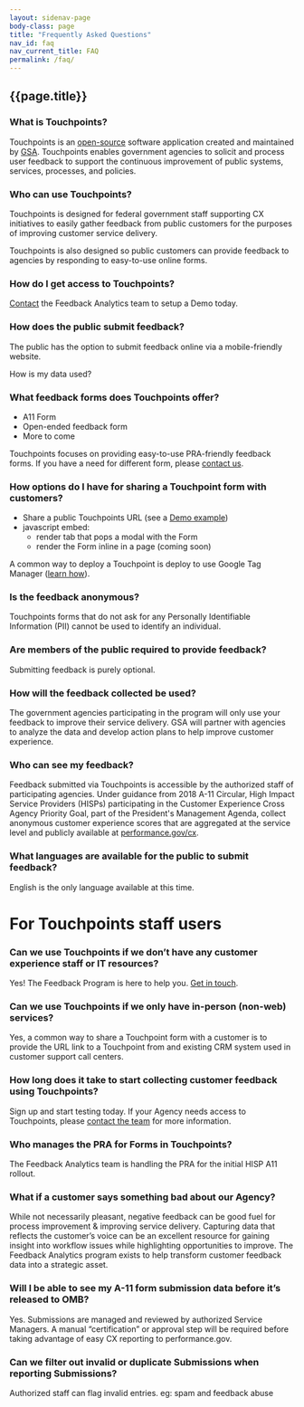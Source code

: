 ```yaml
---
layout: sidenav-page
body-class: page
title: "Frequently Asked Questions"
nav_id: faq
nav_current_title: FAQ
permalink: /faq/
---
```


## {{page.title}}

<a name="touchpoints"></a>
### What is Touchpoints?

Touchpoints is an
[open-source](https://github.com/GSA/touchpoints) software application
created and maintained by [GSA](https://gsa.gov/).
Touchpoints enables government agencies to solicit and process user feedback
to support the continuous improvement of
public systems, services, processes, and policies.

### Who can use Touchpoints?

Touchpoints is designed for federal government staff
supporting CX initiatives to easily gather feedback
from public customers for the purposes of improving
customer service delivery.

Touchpoints is also designed so public customers
can provide feedback to agencies by responding to
easy-to-use online forms.

### How do I get access to Touchpoints?

[Contact](/contact)
the Feedback Analytics team to setup a Demo today.

### How does the public submit feedback?

The public has the option to submit feedback online via a mobile-friendly website.

<a name="feedback-data"></a>
<div class="usa-alert usa-alert-info">
  <div class="usa-alert-body">
    <p class="usa-alert-text">
      How is my data used?
    </p>
  </div>
</div>

### What feedback forms does Touchpoints offer?

* A11 Form
* Open-ended feedback form
* More to come

Touchpoints focuses on providing easy-to-use PRA-friendly feedback forms. If you have a need for different form, please
<a href="mailto:{{site.team_email}}">contact us</a>.

### How options do I have for sharing a Touchpoint form with customers?

* Share a public Touchpoints URL (see a [Demo example](https://touchpoints-demo.app.cloud.gov/touchpoints/1/submit))
* javascript embed:
  * render tab that pops a modal with the Form
  * render the Form inline in a page (coming soon)

A common way to deploy a Touchpoint is deploy to use Google Tag Manager ([learn how](https://github.com/GSA/touchpoints/wiki/Deploying-a-Touchpoint-via-GTM)).

### Is the feedback anonymous?

Touchpoints forms that do not ask for any Personally Identifiable Information (PII) cannot be used to identify an individual.

### Are members of the public required to provide feedback?

Submitting feedback is purely optional.

### How will the feedback collected be used?

The government agencies participating in the program will only use your feedback to improve their service delivery. GSA will partner with agencies to analyze the data and develop action plans to help improve customer experience.

### Who can see my feedback?

Feedback submitted via Touchpoints is accessible by the authorized staff of participating agencies.
Under guidance from 2018 A-11 Circular, High Impact Service Providers (HISPs) participating in the Customer Experience Cross Agency Priority Goal, part of the President's Management Agenda, collect anonymous customer experience scores that are aggregated at the service level and publicly available at [performance.gov/cx](https://performance.gov/cx).

### What languages are available for the public to submit feedback?

English is the only language available at this time.

# For Touchpoints staff users

### Can we use Touchpoints if we don’t have any customer experience staff or IT resources?

Yes! The Feedback Program is here to help you.
<a href="mailto:{{site.team_email}}">Get in touch</a>.

### Can we use Touchpoints if we only have in-person (non-web) services?

Yes, a common way to share a Touchpoint form with a customer is to provide the URL link to a Touchpoint from
and existing CRM system used in customer support call centers.

### How long does it take to start collecting customer feedback using Touchpoints?

Sign up and start testing today.
If your Agency needs access to Touchpoints, please
<a href="/contact">contact the team</a> for more information.

### Who manages the PRA for Forms in Touchpoints?

The Feedback Analytics team is handling the
PRA for the initial HISP A11 rollout.

### What if a customer says something bad about our Agency?

While not necessarily pleasant, negative feedback can be good fuel for process improvement & improving service delivery. Capturing data that reflects the customer’s voice can be an excellent resource for gaining insight into workflow issues while highlighting opportunities to improve. The Feedback Analytics program exists to help transform customer feedback data into a strategic asset.

### Will I be able to see my A-11 form submission data before it’s released to OMB?

Yes. Submissions are managed and reviewed by authorized Service Managers.
A manual “certification” or approval step will be required
before taking advantage of easy CX reporting to performance.gov.

### Can we filter out invalid or duplicate Submissions when reporting Submissions?

Authorized staff can flag invalid entries. eg: spam and feedback abuse
